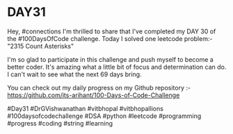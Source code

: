 # DAY31
Hey, #connections I'm thrilled to share that I've completed my DAY 30 of the #100DaysOfCode challenge. Today I solved one leetcode problem:- "2315 Count Asterisks"

I'm so glad to participate in this challenge and push myself to become a better coder. It's amazing what a little bit of focus and determination can do. I can't wait to see what the next 69 days bring.

You can check out my daily progress on my Github repository :- https://github.com/its-arihant/100-Days-of-Code-Challenge

#Day31 #DrGVishwanathan #vitbhopal #vitbhopallions #100daysofcodechallenge #DSA #python #leetcode #programming #progress #coding #string #learning
